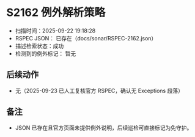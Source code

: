 ﻿# S2162 例外解析策略

- 扫描时间：2025-09-22 19:18:28
- RSPEC JSON：
已存在（docs/sonar/RSPEC-2162.json）
- 描述检索状态：成功
- 检测到的例外标记：
暂无

## 后续动作
- 无（2025-09-23 已人工复核官方 RSPEC，确认无 Exceptions 段落）

## 备注
- JSON 已存在且官方页面未提供例外说明，后续巡检可直接标记为免守护。
